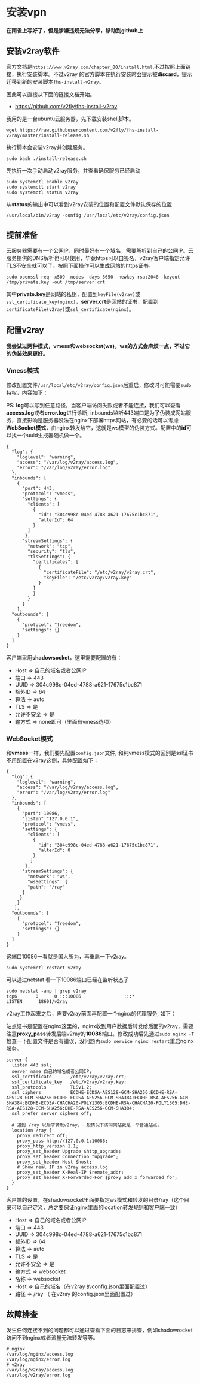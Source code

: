 # 安装vpn
#### 在雨雀上写好了，但是涉嫌违规无法分享，移动到github上
## 安装v2ray软件
官方文档是`https://www.v2ray.com/chapter_00/install.html`,不过按照上面链接，执行安装脚本。不过v2ray 的官方脚本在执行安装时会提示被**discard**，提示迁移到新的安装脚本`fhs-install-v2ray`。

因此可以直接从下面的链接文档开始。
- https://github.com/v2fly/fhs-install-v2ray

我用的是一台ubuntu云服务器，先下载安装shell脚本。

`wget https://raw.githubusercontent.com/v2fly/fhs-install-v2ray/master/install-release.sh`

执行脚本会安装v2ray并创建服务。

`sudo bash ./install-release.sh`

先执行一次手动启动v2ray服务，并查看确保服务已经启动
```
sudo systemctl enable v2ray
sudo systemctl start v2ray
sudo systemctl status v2ray
```
从**status**的输出中可以看到v2ray安装的位置和配置文件默认保存的位置

`/usr/local/bin/v2ray -config /usr/local/etc/v2ray/config.json`

## 提前准备
云服务器需要有一个公网IP，同时最好有一个域名，需要解析到自己的公网IP。云服务提供的DNS解析也可以使用，毕竟https可以自签名，v2ray客户端指定允许TLS不安全就可以了。按照下面操作可以生成网站的https证书。
```
sudo openssl req -x509 -nodes -days 3650 -newkey rsa:2048 -keyout /tmp/private.key -out /tmp/server.crt
```
其中**private.key**是网站的私钥，配置到`keyFile(v2ray)`或`ssl_certificate_key(nginx)`，**server.crt**是网站的证书，配置到`certificateFile(v2ray)`或`ssl_certificate(nginx)`。

## 配置v2ray
#### 我尝试过两种模式，vmess和websocket(ws)，ws的方式会麻烦一点，不过它的伪装效果更好。
### Vmess模式
修改配置文件`/usr/local/etc/v2ray/config.json`后重启，修改时可能需要`sudo`特权，内容如下：

PS: **log**可以写到任意路径，当客户端访问失败或者不能连接，我们可以查看**access.log**或者**error.log**进行诊断, inbounds监听443端口是为了伪装成网站服务，直接影响是服务器没法在nginx下部署https网站，有必要的话可以考虑**WebSocket模式**，由nginx转发给它，这就是ws模型的伪装方式。配置中的**id**可以找一个uuid生成器随机做一个。
```
{
  "log": {
    "loglevel": "warning", 
    "access": "/var/log/v2ray/access.log",  
    "error": "/var/log/v2ray/error.log"
  },
  "inbounds": [
    {
      "port": 443, 
      "protocol": "vmess",    
      "settings": {
        "clients": [
          {
            "id": "304c998c-04ed-4788-a621-17675c1bc871",  
            "alterId": 64
          }
        ]
       },
      "streamSettings": {
        "network": "tcp",
        "security": "tls",
        "tlsSettings": {
          "certificates": [
            {
              "certificateFile": "/etc/v2ray/v2ray.crt", 
              "keyFile": "/etc/v2ray/v2ray.key" 
            }
          ]
          }
        }
      }
    ],
  "outbounds": [
    {
      "protocol": "freedom",
      "settings": {}
    }
  ]
}
```

客户端采用**shadowsocket**，这里需要配置的有：
- Host => 自己的域名或者公网IP
- 端口 => 443
- UUID => 304c998c-04ed-4788-a621-17675c1bc871
- 额外ID => 64  
- 算法 => auto
- TLS => 是
- 允许不安全 => 是
- 输方式 => none即可（里面有vmess选项）

### WebSocket模式
和**vmess**一样，我们要先配置`config.json`文件, 和纯vmess模式的区别是ssl证书不用配置在v2ray这侧，具体配置如下：

```
{
  "log": {
    "loglevel": "warning",
    "access": "/var/log/v2ray/access.log",
    "error": "/var/log/v2ray/error.log"
  },
  "inbounds": [
    {
      "port": 10086,
      "listen":"127.0.0.1",
      "protocol": "vmess",
      "settings": {
        "clients": [
          {
            "id": "304c998c-04ed-4788-a621-17675c1bc871",
            "alterId": 0
          }
         ]
       },
      "streamSettings": {
        "network": "ws",
        "wsSettings": {
        "path": "/ray"
      }
     }
    }
   ],
  "outbounds": [
    {
      "protocol": "freedom",
      "settings": {}
    }
  ]
}
```
这端口10086一看就是国人所为，再重启一下v2ray。

`sudo systemctl restart v2ray`

可以通过netstat 看一下10086端口已经在监听状态了
```
sudo netstat -anp | grep v2ray
tcp6       0      0 :::10086                :::*                    LISTEN      18601/v2ray 
```

v2ray工作起来之后，需要v2ray前面再配置一个nginx的代理服务, 如下：

站点证书是配置在nginx这里的，nginx收到用户数据后转发给后面的v2ray，需要注意**proxy_pass**转发后端v2ray的**10086**端口。修改成功后先通过`sudo nginx -T`检查一下配置文件是否有错误，没问题再`sudo service nginx restart`重启nginx服务。
```
server {
  listen 443 ssl;
  server_name 自己的域名或者公网IP;
  ssl_certificate       /etc/v2ray/v2ray.crt;
  ssl_certificate_key   /etc/v2ray/v2ray.key;
  ssl_protocols         TLSv1.2;
  ssl_ciphers           ECDHE-ECDSA-AES128-GCM-SHA256:ECDHE-RSA-AES128-GCM-SHA256:ECDHE-ECDSA-AES256-GCM-SHA384:ECDHE-RSA-AES256-GCM-SHA384:ECDHE-ECDSA-CHACHA20-POLY1305:ECDHE-RSA-CHACHA20-POLY1305:DHE-RSA-AES128-GCM-SHA256:DHE-RSA-AES256-GCM-SHA384;
  ssl_prefer_server_ciphers off;
  
  # 遇到 /ray 以后才转发v2ray，一般情况下访问网站就是一个普通站点。
  location /ray {
    proxy_redirect off;
    proxy_pass http://127.0.0.1:10086;
    proxy_http_version 1.1;
    proxy_set_header Upgrade $http_upgrade;
    proxy_set_header Connection "upgrade";
    proxy_set_header Host $host;
    # Show real IP in v2ray access.log
    proxy_set_header X-Real-IP $remote_addr;
    proxy_set_header X-Forwarded-For $proxy_add_x_forwarded_for;
  }
}
```

客户端的设置，在shadowsocket里面要指定ws模式和转发的目录/ray（这个目录可以自己定义，总之要保证nginx里面的location转发规则和客户端一致）
- Host => 自己的域名或者公网IP
- 端口 => 443
- UUID => 304c998c-04ed-4788-a621-17675c1bc871
- 额外ID => 64  
- 算法 => auto
- TLS => 是
- 允许不安全 => 是
- 输方式 => websocket
 - 名称 => websocket
 - Host => 自己的域名（在v2ray 的config.json里面配置过）
 - 路径 => /ray （ 在v2ray 的config.json里面配置过）
 
 ## 故障排查
 发生任何连接不到的问题都可以通过查看下面的日志来排查，例如shadowrocket访问不到nginx或者流量无法转发等等。
 ```
 # nginx
 /var/log/nginx/access.log
 /var/log/nginx/error.log
 # v2ray
 /var/log/v2ray/access.log
 /var/log/v2ray/error.log
 ```

